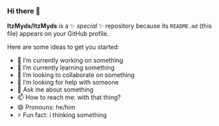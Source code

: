### Hi there 👋

**ItzMyds/ItzMyds** is a ✨ _special_ ✨ repository because its `README.md` (this file) appears on your GitHub profile.

Here are some ideas to get you started:

- 🔭 I’m currently working on something
- 🌱 I’m currently learning something
- 👯 I’m looking to collaborate on something
- 🤔 I’m looking for help with someone
- 💬 Ask me about something
- 📫 How to reach me: with that thing?
- 😄 Pronouns: he/him
- ⚡ Fun fact: i thinking something

